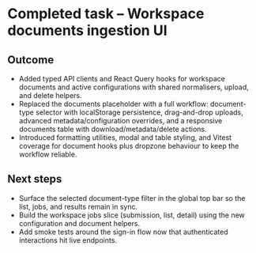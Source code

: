 # Completed task – Workspace documents ingestion UI

## Outcome
- Added typed API clients and React Query hooks for workspace documents and active configurations with shared normalisers, upload, and delete helpers.
- Replaced the documents placeholder with a full workflow: document-type selector with localStorage persistence, drag-and-drop uploads, advanced metadata/configuration overrides, and a responsive documents table with download/metadata/delete actions.
- Introduced formatting utilities, modal and table styling, and Vitest coverage for document hooks plus dropzone behaviour to keep the workflow reliable.

## Next steps
- Surface the selected document-type filter in the global top bar so the list, jobs, and results remain in sync.
- Build the workspace jobs slice (submission, list, detail) using the new configuration and document helpers.
- Add smoke tests around the sign-in flow now that authenticated interactions hit live endpoints.
